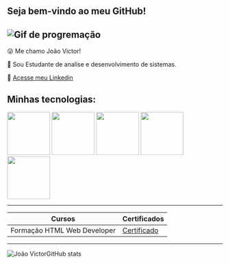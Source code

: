 ## Seja bem-vindo ao meu GitHub!

![Gif de progremação](https://media.tenor.com/zn8iyusePtgAAAAM/joy.gif)
----
😜 Me chamo João Victor!

💭 Sou Estudante de analise e desenvolvimento de sistemas.

📃 [Acesse meu Linkedin](https://www.linkedin.com/in/joão-victor-de-oliveira-lopes-360259266/)

## Minhas tecnologias:

<img src = https://cdn.jsdelivr.net/gh/devicons/devicon@latest/icons/azuresqldatabase/azuresqldatabase-original.svg width= "100px"> 
<img src="https://cdn.jsdelivr.net/gh/devicons/devicon@latest/icons/javascript/javascript-original.svg"width= "100px">
<img src="https://cdn.jsdelivr.net/gh/devicons/devicon@latest/icons/html5/html5-original.svg" width= "100px">
<img src="https://cdn.jsdelivr.net/gh/devicons/devicon@latest/icons/css3/css3-original.svg" width= "100px"x>
<img src="https://cdn.jsdelivr.net/gh/devicons/devicon@latest/icons/python/python-original.svg"width= "100px">

----
| Cursos | Certificados |
|--------| -----------| 
|Formação HTML Web Developer | [Certificado](https://hermes.dio.me/certificates/EKIO0ARO.pdf)| 
---

![João VictorGitHub stats](https://github-readme-stats.vercel.app/api?username=J0aoV1ctor&show_icons=true&theme=radical)
<!--


**J0aoV1ctor/J0aoV1ctor** is a ✨ _special_ ✨ repository because its `README.md` (this file) appears on your GitHub profile.

Here are some ideas to get you started:

- 🔭 I’m currently working on ...
- 🌱 I’m currently learning ...
- 👯 I’m looking to collaborate on ...
- 🤔 I’m looking for help with ...
- 💬 Ask me about ...
- 📫 How to reach me: ...
- 😄 Pronouns: ...
- ⚡ Fun fact: ...
-->
